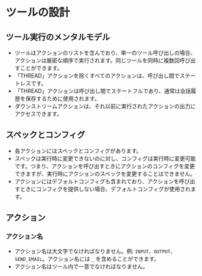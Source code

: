 # ツールの設計

## ツール実行のメンタルモデル

- ツールはアクションのリストを含んでおり、単一のツール呼び出しの場合、アクションは厳密な順序で実行されます。同じツールを同時に複数回呼び出すことができます。
- 「THREAD」アクションを除くすべてのアクションは、呼び出し間でステートレスです。
- 「THREAD」アクションは呼び出し間でステートフルであり、通常は会話履歴を保存するために使用されます。
- ダウンストリームアクションは、それ以前に実行されたアクションの出力にアクセスできます。

## スペックとコンフィグ

- 各アクションにはスペックとコンフィグがあります。
- スペックは実行時に変更できないのに対し、コンフィグは実行時に変更可能です。つまり、アクションを呼び出すときにアクションのコンフィグを変更できますが、実行時にアクションのスペックを変更することはできません。
- アクションにはデフォルトコンフィグも含まれており、アクションを呼び出すときにコンフィグを提供しない場合、デフォルトコンフィグが使用されます。

## アクション

### アクション名

- アクション名は大文字でなければなりません。例: `INPUT`、`OUTPUT`、`SEND_EMAIL`。アクション名には `_` を含めることができます。
- アクション名はツール内で一意でなければなりません。
